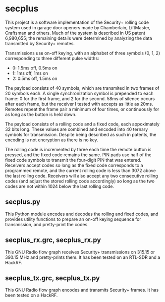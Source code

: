 secplus
=======

This project is a software implementation of the Security+ rolling code system used in garage door openers made by Chamberlain, LiftMaster, Craftsman and others. Much of the system is described in US patent 6,980,655; the remaining details were determined by analyzing the data transmitted by Security+ remotes.

Transmissions use on-off keying, with an alphabet of three symbols (0, 1, 2) corresponding to three different pulse widths:
* 0: 1.5ms off, 0.5ms on
* 1: 1ms off, 1ms on
* 2: 0.5ms off, 1.5ms on

The payload consists of 40 symbols, which are transmited in two frames of 20 symbols each. A single synchronization symbol is prepended to each frame: 0 for the first frame, and 2 for the second. 58ms of silence occurs after each frame, but the receiver I tested with accepts as little as 20ms. Remotes repeat the frame pair a minimum of four times, or continuously for as long as the button is held down.

The payload consists of a rolling code and a fixed code, each appoximately 32 bits long. These values are combined and encoded into 40 ternary symbols for transmission. Despite being described as such in patents, the encoding is not encryption as there is no key.

The rolling code is incremented by three each time the remote button is pressed, and the fixed code remains the same. PIN pads use half of the fixed code symbols to transmit the four-digit PIN that was entered. Receivers accept codes so long as the fixed code corresponds to a programmed remote, and the current rolling code is less than 3072 above the last rolling code. Receivers will also accept any two consecutive rolling codes (and adjust the stored rolling code accordingly) so long as the two codes are not within 1024 below the last rolling code.

secplus.py
----------

This Python module encodes and decodes the rolling and fixed codes, and provides utility functions to prepare an on-off keying sequence for transmission, and pretty-print the codes.

secplus_rx.grc, secplus_rx.py
-----------------------------

This GNU Radio flow graph receives Security+ transmissions on 315.15 or 390.15 MHz and pretty-prints them. It has been tested on an RTL-SDR and a HackRF.

secplus_tx.grc, secplus_tx.py
-----------------------------

This GNU Radio flow graph encodes and transmits Security+ frames. It has been tested on a HackRF.
